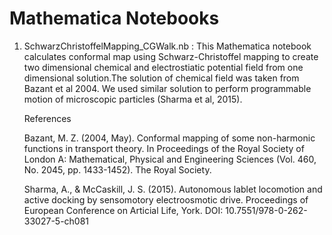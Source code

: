 # Mathematica Notebooks

1) SchwarzChristoffelMapping_CGWalk.nb : This Mathematica notebook calculates conformal map using Schwarz-Christoffel
   mapping to create two dimensional chemical and electrostiatic potential field from one dimensional solution.The solution
   of chemical field was taken from Bazant et al 2004. We used similar solution to perform programmable motion of 
   microscopic particles (Sharma et al, 2015). 
   
   References  
   
   Bazant, M. Z. (2004, May). Conformal mapping of some non-harmonic functions in transport theory. 
   In Proceedings of the Royal Society of London A: Mathematical, Physical and Engineering Sciences 
   (Vol. 460, No. 2045, pp. 1433-1452). The Royal Society.
   
   Sharma, A., & McCaskill, J. S. (2015). Autonomous lablet locomotion and active docking by sensomotory 
   electroosmotic drive. Proceedings of European Conference on Articial Life, York. DOI: 10.7551/978-0-262-33027-5-ch081
    
